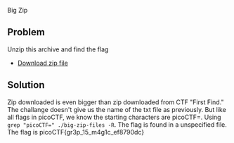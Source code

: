 Big Zip

## Problem

Unzip this archive and find the flag

* [Download zip file](https://artifacts.picoctf.net/c/554/big-zip-files.zip)

## Solution

Zip downloaded is even bigger than zip downloaded from CTF "First Find."  The challange doesn't give us the name of the txt file as previously.  But like all flags in picoCTF, we know the starting characters are picoCTF=.  Using `grep "picoCTF=" ./big-zip-files -R`.  The flag is found in a unspecified file.  The flag is picoCTF{gr3p_15_m4g1c_ef8790dc} 
